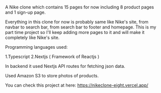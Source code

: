 A Nike clone which contains 15 pages for now including 8 product pages and 1 sign-up page.

Everything in this clone for now is probably same like Nike's site, from navbar to search bar, from search bar to footer and homepage. This is my part time project so I'll keep adding more pages to it and will make it completely like Nike's site.

Programming languages used:

1.Typescript
2.Nextjs ( Framework of Reactjs )

In backend it used Nextjs API routes for fetching json data.

Used Amazon S3 to store photos of products.

You can check this project at here: https://nikeclone-eight.vercel.app/
